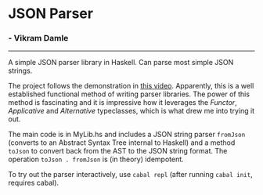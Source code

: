 # JSON Parser

### - Vikram Damle

----------

A simple JSON parser library in Haskell. Can parse most simple JSON strings. 

The project follows the demonstration in [this video](https://www.youtube.com/watch?v=N9RUqGYuGfw). Apparently, this is a well established functional method of writing parser libraries. The power of this method is fascinating and it is impressive how it leverages the *Functor*, *Applicative* and *Alternative* typeclasses, which is what drew me into trying it out. 

The main code is in MyLib.hs and includes a JSON string parser `fromJson` (converts to an Abstract Syntax Tree internal to Haskell) and a method `toJson` to convert back from the AST to the JSON string format. The operation `toJson . fromJson` is (in theory) idempotent. 

To try out the parser interactively, use `cabal repl` (after running `cabal init`, requires cabal). 
